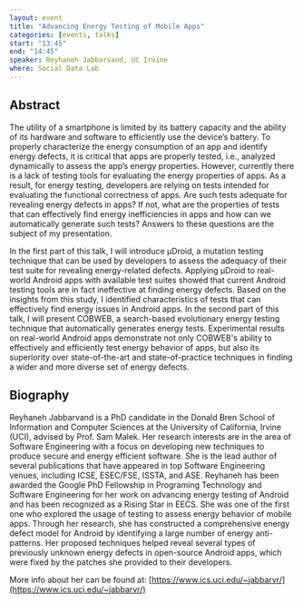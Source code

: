 ```yaml
---
layout: event
title: "Advancing Energy Testing of Mobile Apps"
categories: [events, talks]
start: "13:45"
end: "14:45"
speaker: Reyhaneh Jabbarvand, UC Irvine
where: Social Data Lab
---
```


## Abstract

The utility of a smartphone is limited by its battery capacity and the ability of its hardware and software to efficiently use the device’s battery. To properly characterize the energy consumption of an app and identify energy defects, it is critical that apps are properly tested, i.e., analyzed dynamically to assess the app’s energy properties. However, currently there is a lack of testing tools for evaluating the energy properties of apps. As a result, for energy testing, developers are relying on tests intended for evaluating the functional correctness of apps. Are such tests adequate for revealing energy defects in apps? If not, what are the properties of tests that can effectively find energy inefficiencies in apps and how can we automatically generate such tests? Answers to these questions are the subject of my presentation. 

In the first part of this talk, I will introduce μDroid, a mutation testing technique that can be used by developers to assess the adequacy of their test suite for revealing energy-related defects. Applying μDroid to real-world Android apps with available test suites showed that current Android testing tools are in fact ineffective at finding energy defects. Based on the insights from this study, I identified characteristics of tests that can effectively find energy issues in Android apps. In the second part of this talk, I will present COBWEB, a search-based evolutionary energy testing technique that automatically generates energy tests. Experimental results on real-world Android apps demonstrate not only COBWEB's ability to effectively and efficiently test energy behavior of apps, but also its superiority over state-of-the-art and state-of-practice techniques in finding a wider and more diverse set of energy defects.


## Biography

Reyhaneh Jabbarvand is a PhD candidate in the Donald Bren School of Information and Computer Sciences at the University of California, Irvine (UCI), advised by Prof. Sam Malek. Her research interests are in the area of Software Engineering with a focus on developing new techniques to produce secure and energy efficient software. She is the lead author of several publications that have appeared in top Software Engineering venues, including ICSE, ESEC/FSE, ISSTA, and ASE. Reyhaneh has been awarded the Google PhD Fellowship in Programing Technology and Software Engineering for her work on advancing energy testing of Android and has been recognized as a Rising Star in EECS. She was one of the first one who explored the usage of testing to assess energy behavior of mobile apps. Through her research, she has constructed a comprehensive energy defect model for Android by identifying a large number of energy anti-patterns. Her proposed techniques helped reveal several types of previously unknown energy defects in open-source Android apps, which were fixed by the patches she provided to their developers. 

More info about her can be found at: [https://www.ics.uci.edu/~jabbarvr/](https://www.ics.uci.edu/~jabbarvr/)


